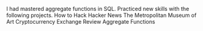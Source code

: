 I had mastered aggregate functions in SQL. Practiced new skills with the following projects.
How to Hack Hacker News
The Metropolitan Museum of Art
Cryptocurrency Exchange
Review Aggregate Functions

